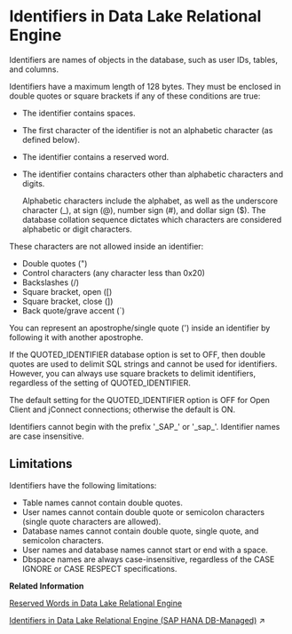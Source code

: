 <!-- loioa4eca8f984f21015a41f8aaf5a1d9cde -->

# Identifiers in Data Lake Relational Engine

Identifiers are names of objects in the database, such as user IDs, tables, and columns.



Identifiers have a maximum length of 128 bytes. They must be enclosed in double quotes or square brackets if any of these conditions are true:



-   The identifier contains spaces.
-   The first character of the identifier is not an alphabetic character \(as defined below\).
-   The identifier contains a reserved word.
-   The identifier contains characters other than alphabetic characters and digits.

    Alphabetic characters include the alphabet, as well as the underscore character \(\_\), at sign \(@\), number sign \(\#\), and dollar sign \($\). The database collation sequence dictates which characters are considered alphabetic or digit characters.




These characters are not allowed inside an identifier:

-   Double quotes \("\)
-   Control characters \(any character less than 0x20\)
-   Backslashes \(/\)
-   Square bracket, open \(\[\)
-   Square bracket, close \(\]\)
-   Back quote/grave accent \(\`\)

You can represent an apostrophe/single quote \('\) inside an identifier by following it with another apostrophe.

If the QUOTED\_IDENTIFIER database option is set to OFF, then double quotes are used to delimit SQL strings and cannot be used for identifiers. However, you can always use square brackets to delimit identifiers, regardless of the setting of QUOTED\_IDENTIFIER.

The default setting for the QUOTED\_IDENTIFIER option is OFF for Open Client and jConnect connections; otherwise the default is ON.

Identifiers cannot begin with the prefix '\_SAP\_' or '\_sap\_'. Identifier names are case insensitive.



<a name="loioa4eca8f984f21015a41f8aaf5a1d9cde__identifiers_limitations"/>

## Limitations

Identifiers have the following limitations:

-   Table names cannot contain double quotes.
-   User names cannot contain double quote or semicolon characters \(single quote characters are allowed\).
-   Database names cannot contain double quote, single quote, and semicolon characters.
-   User names and database names cannot start or end with a space.
-   Dbspace names are always case-insensitive, regardless of the CASE IGNORE or CASE RESPECT specifications.

**Related Information**  


[Reserved Words in Data Lake Relational Engine](reserved-words-in-data-lake-relational-engine-a4ec20c.md "Some keywords in SQL are also reserved words.")

[Identifiers in Data Lake Relational Engine (SAP HANA DB-Managed)](https://help.sap.com/viewer/a898e08b84f21015969fa437e89860c8/2023_2_QRC/en-US/03049d939200442693d576e880b340ef.html "Identifiers are names of objects in the database, such as user IDs, tables, and columns.") :arrow_upper_right:

